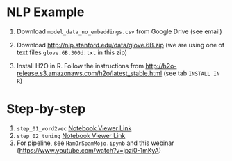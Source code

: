 # NLP Example

1. Download `model_data_no_embeddings.csv` from Google Drive (see email)

2. Download http://nlp.stanford.edu/data/glove.6B.zip (we are using one of text files `glove.6B.300d.txt` in this zip)

3. Install H2O in R. Follow the instructions from http://h2o-release.s3.amazonaws.com/h2o/latest_stable.html (see tab `INSTALL IN R`)



# Step-by-step

1. `step_01_word2vec` [Notebook Viewer Link](https://nbviewer.jupyter.org/github/woobe/nlp_example/blob/master/step_01_word2vec.html)
2. `step_02_tuning` [Notebook Viewer Link](https://nbviewer.jupyter.org/github/woobe/nlp_example/blob/master/step_02_tuning.html)
3. For pipeline, see `HamOrSpamMojo.ipynb` and this webinar (https://www.youtube.com/watch?v=jpzi0-1mKyA)



